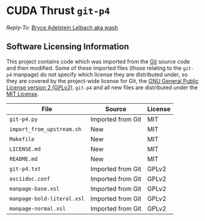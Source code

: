 <!--
Copyright (c) 2017-8 NVIDIA Corporation
Reply-To: Bryce Adelstein Lelbach aka wash <brycelelbach@gmail.com>

Distributed under the MIT License (http://www.opensource.org/licenses/mit-license.php)
-->

# CUDA Thrust `git-p4`

*Reply-To:* [Bryce Adelstein Lelbach aka wash](brycelelbach@gmail.com)

## Software Licensing Information

This project contains code which was imported from the [Git] source code and
  then modified. 
Some of these imported files (those relating to the `git-p4` manpage) do not
  specify which license they are distributed under, so they are covered by the
  project-wide license for Git, the [GNU General Public License version 2
  (GPLv2)].
`git-p4` and all new files are distributed under the [MIT License].

| File                       | Source            | License |
| -------------------------- | ----------------- | ------- |
| `git-p4.py`                | Imported from Git | MIT     |
| `import_from_upstream.sh`  | New               | MIT     |
| `Makefile`                 | New               | MIT     |
| `LICENSE.md`               | New               | MIT     |
| `README.md`                | New               | MIT     |
| `git-p4.txt`               | Imported from Git | GPLv2   |
| `asciidoc.conf`            | Imported from Git | GPLv2   |
| `manpage-base.xsl`         | Imported from Git | GPLv2   |
| `manpage-bold-literal.xsl` | Imported from Git | GPLv2   |
| `manpage-normal.xsl`       | Imported from Git | GPLv2   |

[Git]:                                          https://git-scm.com
[GNU General Public License version 2 (GPLv2)]: https://opensource.org/licenses/GPL-2.0
[MIT License]:                                  https://opensource.org/licenses/mit-license.php

